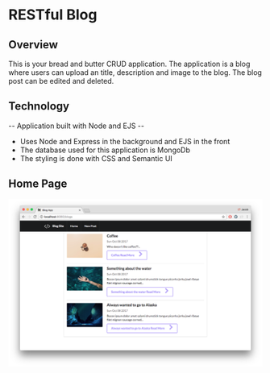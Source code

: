 # RESTful Blog

## Overview

This is your bread and butter CRUD application. The application is a blog where users can upload an title, description and image to the blog. The blog post can be edited and deleted.

## Technology

-- Application built with Node and EJS --
 - Uses Node and Express in the background and EJS in the front
 - The database used for this application is MongoDb
 - The styling is done with CSS and Semantic UI



## Home Page

![](public/images/home.png)

